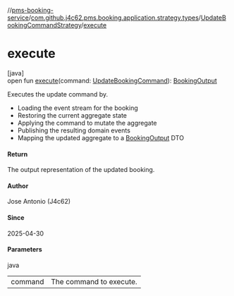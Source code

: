 //[pms-booking-service](../../../index.md)/[com.github.j4c62.pms.booking.application.strategy.types](../index.md)/[UpdateBookingCommandStrategy](index.md)/[execute](execute.md)

# execute

[java]\
open fun [execute](execute.md)(command: [UpdateBookingCommand](../../com.github.j4c62.pms.booking.domain.driver.command.types/-update-booking-command/index.md)): [BookingOutput](../../com.github.j4c62.pms.booking.domain.driver.output/-booking-output/index.md)

Executes the update command by. 

- Loading the event stream for the booking
- Restoring the current aggregate state
- Applying the command to mutate the aggregate
- Publishing the resulting domain events
- Mapping the updated aggregate to a [BookingOutput](../../com.github.j4c62.pms.booking.domain.driver.output/-booking-output/index.md) DTO

#### Return

The output representation of the updated booking.

#### Author

Jose Antonio (J4c62)

#### Since

2025-04-30

#### Parameters

java

| | |
|---|---|
| command | The command to execute. |
